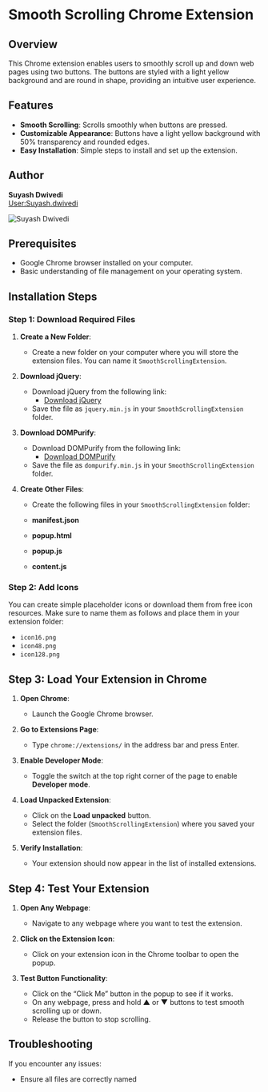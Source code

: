 # Smooth Scrolling Chrome Extension

## Overview

This Chrome extension enables users to smoothly scroll up and down web pages using two buttons. The buttons are styled with a light yellow background and are round in shape, providing an intuitive user experience.

## Features

- **Smooth Scrolling**: Scrolls smoothly when buttons are pressed.
- **Customizable Appearance**: Buttons have a light yellow background with 50% transparency and rounded edges.
- **Easy Installation**: Simple steps to install and set up the extension.

## Author

**Suyash Dwivedi**  
[User:Suyash.dwivedi](https://meta.wikimedia.org/wiki/User:Suyash.dwivedi)  

![Suyash Dwivedi](https://upload.wikimedia.org/wikipedia/commons/thumb/9/9c/Suyash_Dwivedi_01%28cropped%29.jpg/180px-Suyash_Dwivedi_01%28cropped%29.jpg)

## Prerequisites

- Google Chrome browser installed on your computer.
- Basic understanding of file management on your operating system.

## Installation Steps

### Step 1: Download Required Files

1. **Create a New Folder**:
   - Create a new folder on your computer where you will store the extension files. You can name it `SmoothScrollingExtension`.

2. **Download jQuery**:
   - Download jQuery from the following link:
     - [Download jQuery](https://code.jquery.com/jquery-3.6.0.min.js)
   - Save the file as `jquery.min.js` in your `SmoothScrollingExtension` folder.

3. **Download DOMPurify**:
   - Download DOMPurify from the following link:
     - [Download DOMPurify](https://cdnjs.cloudflare.com/ajax/libs/dompurify/3.1.7/purify.min.js)
   - Save the file as `dompurify.min.js` in your `SmoothScrollingExtension` folder.

4. **Create Other Files**:
   - Create the following files in your `SmoothScrollingExtension` folder:

   - **manifest.json**
   - **popup.html**
   - **popup.js**
   - **content.js**

### Step 2: Add Icons

You can create simple placeholder icons or download them from free icon resources. Make sure to name them as follows and place them in your extension folder:

- `icon16.png`
- `icon48.png`
- `icon128.png`

## Step 3: Load Your Extension in Chrome

1. **Open Chrome**:
   - Launch the Google Chrome browser.

2. **Go to Extensions Page**:
   - Type `chrome://extensions/` in the address bar and press Enter.

3. **Enable Developer Mode**:
   - Toggle the switch at the top right corner of the page to enable **Developer mode**.

4. **Load Unpacked Extension**:
   - Click on the **Load unpacked** button.
   - Select the folder (`SmoothScrollingExtension`) where you saved your extension files.

5. **Verify Installation**:
   - Your extension should now appear in the list of installed extensions.

## Step 4: Test Your Extension

1. **Open Any Webpage**:
   - Navigate to any webpage where you want to test the extension.

2. **Click on the Extension Icon**:
   - Click on your extension icon in the Chrome toolbar to open the popup.

3. **Test Button Functionality**:
   - Click on the “Click Me” button in the popup to see if it works.
   - On any webpage, press and hold ▲ or ▼ buttons to test smooth scrolling up or down.
   - Release the button to stop scrolling.

## Troubleshooting

If you encounter any issues:

- Ensure all files are correctly named
